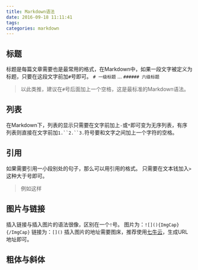 ```yaml
---
title: Markdown语法
date: 2016-09-18 11:11:41
tags:
categories: markdown
---
```


## 标题
标题是每篇文章需要也是最常用的格式，在Markdown中，如果一段文字被定义为标题，只要在这段文字前加`#`号即可。
`# 一级标题`
...
`###### 六级标题`
> 以此类推，建议在`#`号后面加上一个空格，这是最标准的Markdown语法。

## 列表
在Markdown下，列表的显示只需要在文字前加上`-`或`*`即可变为无序列表，有序列表则直接在文字前加`1.``2.``3.`符号要和文字之间加上一个字符的空格。

## 引用
如果需要引用一小段别处的句子，那么可以用引用的格式。
只需要在文本钱加入`>`这种大于号即可。
> 例如这样

## 图片与链接
插入链接与插入图片的语法很像，区别在一个`!`号。
图片为：`![](){ImgCap}{/ImgCap}`
链接为：`[]()`
插入图片的地址需要图床，推荐使用[七牛云]()，生成URL地址即可。

## 粗体与斜体
